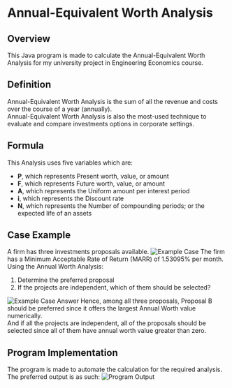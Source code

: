 <h1>Annual-Equivalent Worth Analysis</h1>
<h2>Overview</h2>
This Java program is made to calculate the Annual-Equivalent Worth Analysis for my university project in Engineering Economics course.</br>
<h2>Definition</h2>
Annual-Equivalent Worth Analysis is the sum of all the revenue and costs over the course of a year (annually).</br>
Annual-Equivalent Worth Analysis is also the most-used technique to evaluate and compare investments options in corporate settings.</br>
<h2>Formula</h2>
This Analysis uses five variables which are:
<ul>
  <li><strong>P</strong>, which represents Present worth, value, or amount</li>
  <li><strong>F</strong>, which represents Future worth, value, or amount</li>
  <li><strong>A</strong>, which represents the Uniform amount per interest period</li>
  <li><strong>i</strong>, which represents the Discount rate</li>
  <li><strong>N</strong>, which represents the Number of compounding periods; or the expected life of an assets</li>
</ul>
<h2>Case Example</h2>
A firm has three investments proposals available.
<img src="https://i.imgur.com/7Fkv93x.png" alt="Example Case">
The firm has a Minimum Acceptable Rate of Return (MARR) of 1.53095% per month.
<br/>Using the Annual Worth Analysis:
<ol>
  <li>Determine the preferred proposal</li>
  <li>If the projects are independent, which of them should be selected?</li>
</ol>
<img src="https://i.imgur.com/xbASgtA.png" alt="Example Case Answer">
Hence, among all three proposals, Proposal B should be preferred since it offers the largest Annual Worth value numerically.
<br/>And if all the projects are independent, all of the proposals should be selected since all of them have annual worth value greater than zero.
<h2>Program Implementation</h2>
The program is made to automate the calculation for the required analysis.
</br>The preferred output is as such:
<img srg="https://i.imgur.com/8R4KhWL.png" alt="Program Output">

